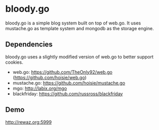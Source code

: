 # bloody.go

bloody.go is a simple blog system built on top of web.go. It uses mustache.go as template system and mongodb as the storage engine.

## Dependencies

bloody.go uses a slightly modified version of web.go to better support cookies.

* web.go: https://github.com/TheOnly92/web.go (https://github.com/hoisie/web.go)
* mustache.go: https://github.com/hoisie/mustache.go
* mgo: http://labix.org/mgo
* blackfriday: https://github.com/russross/blackfriday

## Demo

http://rewaz.org:5999